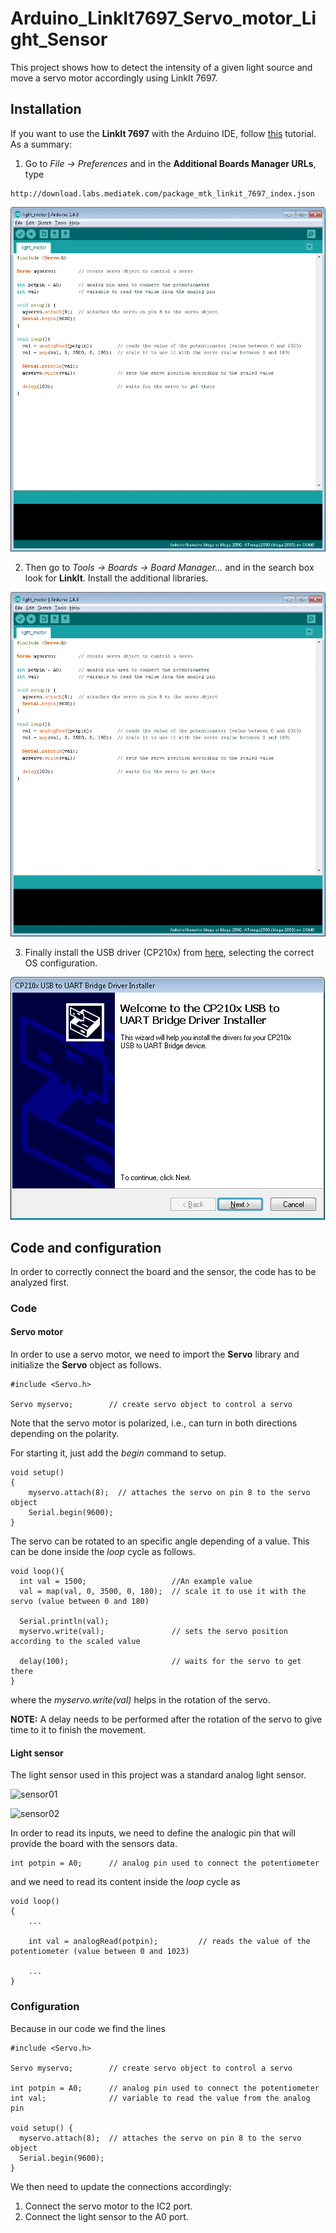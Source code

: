 # Arduino_LinkIt7697_Servo_motor_Light_Sensor

This project shows how to detect the intensity of a given light source and move a servo motor accordingly using LinkIt 7697.

## Installation

If you want to use the **LinkIt 7697** with the Arduino IDE, follow [this](https://docs.labs.mediatek.com/resource/linkit7697-arduino/en/environment-setup) tutorial. As a summary:
1. Go to *File -> Preferences* and in the **Additional Boards Manager URLs**, type
```
http://download.labs.mediatek.com/package_mtk_linkit_7697_index.json
```
![install01](/images/install00.gif?raw=true)

2. Then go to *Tools -> Boards -> Board Manager...* and in the search box look for **LinkIt**. Install the additional libraries.

![install02](/images/install01.gif?raw=true)

3. Finally install the USB driver (CP210x) from [here](https://www.silabs.com/products/development-tools/software/usb-to-uart-bridge-vcp-drivers), selecting the correct OS configuration.

![install03](/images/pic99.png?raw=true)

## Code and configuration

In order to correctly connect the board and the sensor, the code has to be analyzed first.

### Code

#### Servo motor

In order to use a servo motor, we need to import the **Servo** library and initialize the **Servo** object as follows.
```arduino
#include <Servo.h>

Servo myservo;        // create servo object to control a servo
```
Note that the servo motor is polarized, i.e., can turn in both directions depending on the polarity. 

For starting it, just add the *begin* command to setup.
```arduino
void setup()
{
	myservo.attach(8);  // attaches the servo on pin 8 to the servo object
	Serial.begin(9600);
}
```
The servo can be rotated to an specific angle depending of a value. This can be done inside the *loop* cycle as follows.
```arduino
void loop(){
  int val = 1500;					//An example value
  val = map(val, 0, 3500, 0, 180);  // scale it to use it with the servo (value between 0 and 180)

  Serial.println(val);
  myservo.write(val);               // sets the servo position according to the scaled value

  delay(100);                       // waits for the servo to get there
}
```
where the *myservo.write(val)* helps in the rotation of the servo.

**NOTE:** A delay needs to be performed after the rotation of the servo to give time to it to finish the movement.

#### Light sensor

The light sensor used in this project was a standard analog light sensor.

![sensor01](/images/sensor02.png?raw=true)

![sensor02](/images/sensor03.png?raw=true)

In order to read its inputs, we need to define the analogic pin that will provide the board with the sensors data.

```arduino
int potpin = A0;      // analog pin used to connect the potentiometer
```
and we need to read its content inside the *loop* cycle as
```arduino
void loop()
{
	...

	int val = analogRead(potpin);         // reads the value of the potentiometer (value between 0 and 1023)
	
	...
}
```
### Configuration

Because in our code we find the lines
```arduino
#include <Servo.h>

Servo myservo;        // create servo object to control a servo

int potpin = A0;      // analog pin used to connect the potentiometer
int val;              // variable to read the value from the analog pin

void setup() {
  myservo.attach(8);  // attaches the servo on pin 8 to the servo object
  Serial.begin(9600);
}
```
We then need to update the connections accordingly:
1. Connect the servo motor to the IC2 port.
2. Connect the light sensor to the A0 port.